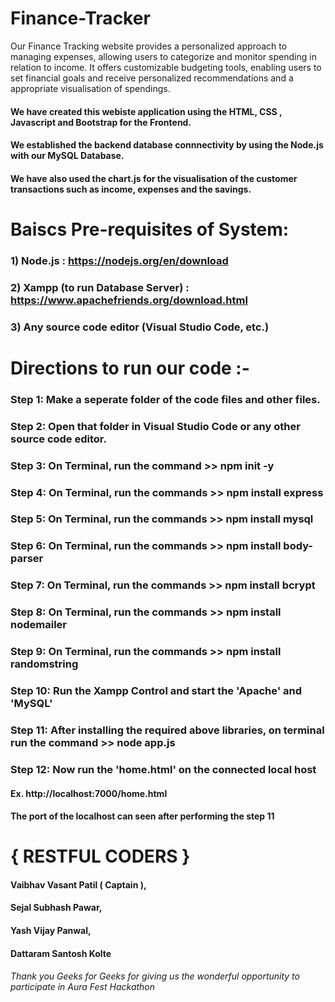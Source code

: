 # Finance-Tracker
Our Finance Tracking website provides a personalized approach to managing expenses, allowing users to categorize and monitor spending in relation to income. It offers customizable budgeting tools, enabling users to set financial goals and receive personalized recommendations and a appropriate visualisation of spendings.
#### We have created this webiste application using the HTML, CSS , Javascript and Bootstrap for the Frontend.
#### We established the backend database connnectivity by using the Node.js with our MySQL Database.
#### We have also used the chart.js for the visualisation of the customer transactions such as income, expenses and the savings. 


# Baiscs Pre-requisites of System:
### 1) Node.js : https://nodejs.org/en/download
### 2) Xampp (to run Database Server) : https://www.apachefriends.org/download.html
### 3) Any source code editor (Visual Studio Code, etc.)


# Directions to run our code :- 
### Step 1: Make a seperate folder of the code files and other files.
### Step 2: Open that folder in Visual Studio Code or any other source code editor.
### Step 3: On Terminal, run the command >> npm init -y 
### Step 4: On Terminal, run the commands >> npm install express
### Step 5: On Terminal, run the commands >> npm install mysql
### Step 6: On Terminal, run the commands >> npm install body-parser
### Step 7: On Terminal, run the commands >> npm install bcrypt
### Step 8: On Terminal, run the commands >> npm install nodemailer
### Step 9: On Terminal, run the commands >> npm install randomstring
### Step 10: Run the Xampp Control and start the 'Apache' and 'MySQL'
### Step 11: After installing the required above libraries, on terminal run the command >> node app.js
### Step 12: Now run the 'home.html' on the connected local host 
#### Ex. http://localhost:7000/home.html 
#### The port of the localhost can seen after performing the step 11
### 
# { RESTFUL CODERS } 
#### Vaibhav Vasant Patil ( Captain ), 
#### Sejal Subhash Pawar, 
#### Yash Vijay Panwal, 
#### Dattaram Santosh Kolte

###### Thank you Geeks for Geeks for giving us the wonderful opportunity to participate in Aura Fest Hackathon
